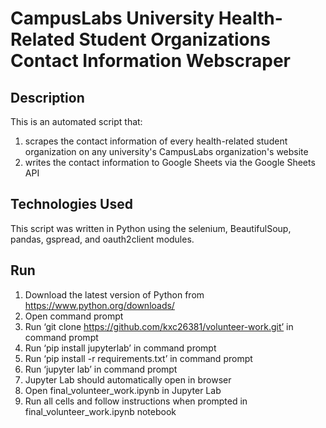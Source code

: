 # CampusLabs University Health-Related Student Organizations Contact Information Webscraper

## Description
This is an automated script that:
1. scrapes the contact information of every health-related student organization on any university's CampusLabs organization's website
2. writes the contact information to Google Sheets via the Google Sheets API

## Technologies Used
This script was written in Python using the selenium, BeautifulSoup, pandas, gspread, and oauth2client modules.

## Run
1. Download the latest version of Python from https://www.python.org/downloads/ 
2. Open command prompt
3. Run ‘git clone https://github.com/kxc26381/volunteer-work.git’ in command prompt
4. Run ‘pip install jupyterlab’ in command prompt
5. Run ‘pip install -r requirements.txt’ in command prompt
6. Run ‘jupyter lab’ in command prompt
7. Jupyter Lab should automatically open in browser
8. Open final_volunteer_work.ipynb in Jupyter Lab
9. Run all cells and follow instructions when prompted in final_volunteer_work.ipynb notebook
